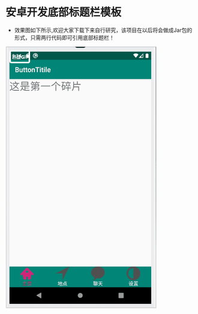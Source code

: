 # 安卓开发底部标题栏模板
* 效果图如下所示,欢迎大家下载下来自行研究，该项目在以后将会做成Jar包的形式，只需两行代码即可引用底部标题栏！

![image](https://github.com/Geeksongs/ButtonTitile/blob/master/123.gif)
